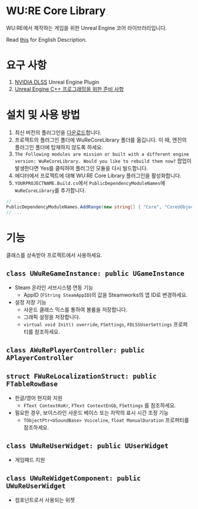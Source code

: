 # WU:RE Core Library
WU:RE에서 제작하는 게임을 위한 Unreal Engine 코어 라이브러리입니다.

Read [this](README_EnGb.md) for English Description.

# 요구 사항
1. [NVIDIA DLSS](https://developer.nvidia.com/rtx/dlss/get-started) Unreal Engine Plugin
2. [Unreal Engine C++ 프로그래밍을 위한 준비 사항](https://developer.prodbybitmap.com/ko/unreal-study/prerequisites)

# 설치 및 사용 방법
1. 최신 버전의 플러그인을 [다운로드](#)합니다.
2. 프로젝트의 플러그인 폴더에 WuReCoreLibrary 폴더를 옮깁니다. 이 때, 엔진의 플러그인 폴더에 탑재하지 않도록 하세요.
3. `The Following modules are mission or built with a different engine version: WuReCoreLibrary. Would you like to rebuild them now?` 팝업이 발생한다면 Yes를 클릭하여 플러그인 모듈을 다시 빌드합니다.
4. 에디터에서 프로젝트에 대해 WU:RE Core Library 플러그인을 활성화합니다.
5. `YOURPROJECTNAME.Build.cs`에서 `PublicDependencyModuleNames`에 `WuReCoreLibrary`를 추가합니다.
```csharp
// ...
PublicDependencyModuleNames.AddRange(new string[] { "Core", "CoreUObject", /* ... */ ,"WuReCoreLibrary" });
// ...
```

# 기능
클래스를 상속받아 프로젝트에서 사용하세요.

## `class UWuReGameInstance: public UGameInstance`
* Steam 온라인 서브시스템 연동 기능
  * AppID (`FString SteamAppID`)의 값을 Steamworks의 앱 ID로 변경하세요.
* 설정 저장 기능
  * 사운드 클래스 믹스를 통하여 볼륨을 저장합니다.
  * 그래픽 설정을 저장합니다.
  * `virtual void Init() override`, `FSettings`, `FDLSSUserSettings` 프로퍼티를 참조하세요.

## `class AWuRePlayerController: public APlayerController`

## `struct FWuReLocalizationStruct: public FTableRowBase`
* 한글/영어 현지화 지원
  * `FText ContextKoKr`, `FText ContextEnGb`, `FSettings` 를 참조하세요.
* 필요한 경우, 보이스라인 사운드 베이스 또는 자막의 표시 시간 조정 기능
  * `TObjectPtr<USoundBase> Voiceline`, `float ManualDuration` 프로퍼티를 참조하세요.

## `class UWuReUserWidget: public UUserWidget`
* 게임패드 지원

## `class UWuReWidgetComponent: public UWuReUserWidget`
* 컴포넌트로서 사용되는 위젯